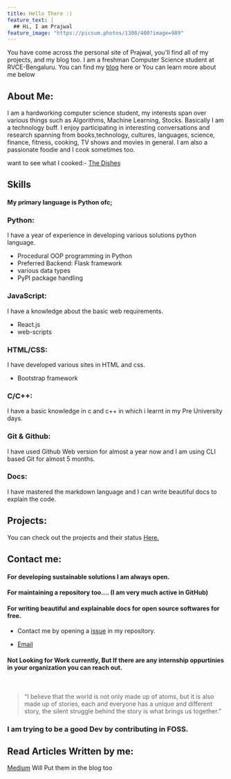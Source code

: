 ```yaml
---
title: Hello There :)
feature_text: |
  ## Hi, I am Prajwal
feature_image: "https://picsum.photos/1300/400?image=989"
---
```


You have come across the personal site of Prajwal, you'll find all of my projects, and my blog too. I am a freshman Computer Science student at RVCE-Bengaluru. You can find my [blog](blog/) here or You can learn more about me below

## About Me:
I am a hardworking computer science student, my interests span over various things such as Algorithms, Machine Learning, Stocks.
Basically I am a technology buff. I enjoy participating in interesting conversations and research spanning from books,technology, cultures, languages, science, finance, fitness, cooking, TV shows and movies in general.
I am also a passionate foodie and I cook sometimes too.

want to see what I cooked:- [The Dishes](/)

## Skills

#### My primary language is Python ofc;

###  Python: <br/>
I have a year of experience in developing various solutions python language.
+ Procedural OOP programming in Python 
+ Preferred Backend: Flask framework
+ various data types
+ PyPI package handling

### JavaScript:<br/>
I have a knowledge about the basic web requirements.
+ React.js
+ web-scripts

### HTML/CSS:<br/>
I have developed various sites in HTML and css.
+ Bootstrap framework

### C/C++: <br/>
I have a basic knowledge in c and c++ in which i learnt in my Pre University days.

### Git & Github: <br/>
I have used Github Web version for almost a year now and I am using CLI based Git for almost 5 months.

### Docs: <br/>
I have mastered the markdown language and I can write beautiful docs to explain the code.

## Projects:
You can check out the projects and their status [Here.](/projects/)

## Contact me:

#### For developing sustainable solutions I am always open.

#### For maintaining a repository too.... (I am very much active in GitHub)

#### For writing beautiful and explainable docs for open source softwares for free.

* Contact me by opening a [issue](https://github.com/Prajwalprakash3722/prajwalprakash3722.github.io/issues) in my repository.

* [Email](mailto:prajwalprakash3722@gmail.com)


#### Not Looking for Work currently, But If there are any internship oppurtinies in your organization you can reach out.
<br/>

> “I believe that the world is not only made up of atoms, but it is also made up of stories, each and everyone has a unique and different story, the silent struggle behind the story is what brings us together.”

### I am trying to be a good Dev by contributing in FOSS.

## Read Articles Written by me:
[Medium](https://prajwalprakash3722.medium.com/)
Will Put them in the blog too